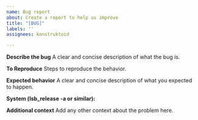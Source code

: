 ```yaml
---
name: Bug report
about: Create a report to help us improve
title: "[BUG]"
labels: ''
assignees: konstruktoid

---
```


**Describe the bug**
A clear and concise description of what the bug is.

**To Reproduce**
Steps to reproduce the behavior.

**Expected behavior**
A clear and concise description of what you expected to happen.

**System (lsb_release -a or similar):**

**Additional context**
Add any other context about the problem here.
